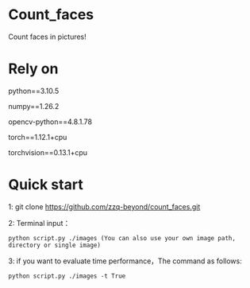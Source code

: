 # Count_faces
Count faces in pictures!

# Rely on
python==3.10.5

numpy==1.26.2

opencv-python==4.8.1.78

torch==1.12.1+cpu

torchvision==0.13.1+cpu
# Quick start
1: git clone https://github.com/zzq-beyond/count_faces.git

2: Terminal input：

    python script.py ./images (You can also use your own image path, directory or single image)

3: if you want to evaluate time performance，The command as follows:

    python script.py ./images -t True
    

